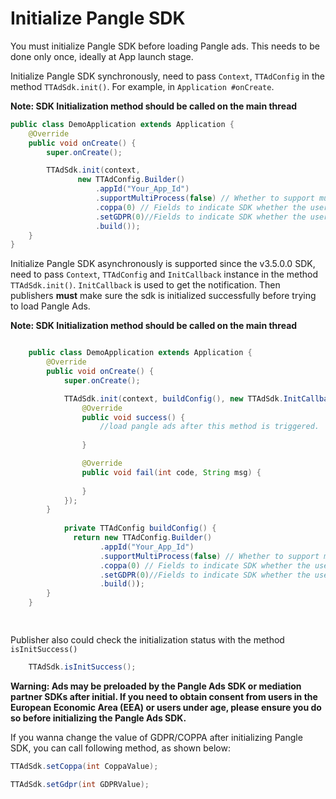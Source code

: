 # Initialize Pangle SDK

You must initialize Pangle SDK before loading Pangle ads. This needs to be done only once, ideally at App launch stage. 



Initialize Pangle SDK synchronously, need to pass `Context`, `TTAdConfig` in the method `TTAdSdk.init()`. For example, in `Application #onCreate`.

**Note: SDK Initialization method should be called on the main thread**

```Java
public class DemoApplication extends Application {
    @Override
    public void onCreate() {
        super.onCreate();

        TTAdSdk.init(context,
               new TTAdConfig.Builder()
                   .appId("Your_App_Id")
                   .supportMultiProcess(false) // Whether to support multi-process
                   .coppa(0) // Fields to indicate SDK whether the user is a child or an adult ，0:adult ，1:child
                   .setGDPR(0)//Fields to indicate SDK whether the user grants consent for personalized ads, the value of GDPR : 0 User has granted the consent for personalized ads, SDK will return personalized ads; 1: User doesn't grant consent for personalized ads, SDK will only return non-personalized ads.
                   .build());
    }
}
```

Initialize Pangle SDK asynchronously is supported since the v3.5.0.0 SDK, need to pass `Context`, `TTAdConfig` and `InitCallback` instance in the method `TTAdSdk.init()`. `InitCallback` is used to get the notification. Then publishers **must** make sure the sdk is initialized successfully before trying to load Pangle Ads.

**Note: SDK Initialization method should be called on the main thread**

```Java

    public class DemoApplication extends Application {
        @Override
        public void onCreate() {
            super.onCreate();

            TTAdSdk.init(context, buildConfig(), new TTAdSdk.InitCallback() {
                @Override
                public void success() {
                    //load pangle ads after this method is triggered.
                   
                }

                @Override
                public void fail(int code, String msg) {
                    
                }
            });
        }
        
            private TTAdConfig buildConfig() {
              return new TTAdConfig.Builder()
                    .appId("Your_App_Id")
                    .supportMultiProcess(false) // Whether to support multi-process
                    .coppa(0) // Fields to indicate SDK whether the user is a child or an adult ，0:adult ，1:child
                    .setGDPR(0)//Fields to indicate SDK whether the user grants consent for personalized ads, the value of GDPR : 0 User has granted the consent for personalized ads, SDK will return personalized ads; 1: User doesn't grant consent for personalized ads, SDK will only return non-personalized ads.
                    .build());
        }
    }

    
```

Publisher also could check the initialization status with the method `isInitSuccess()`
```Java
    TTAdSdk.isInitSuccess();
```



**Warning: Ads may be preloaded by the Pangle Ads SDK or mediation partner SDKs after initial. If you need to obtain consent from users in the European Economic Area (EEA) or users under age, please ensure you do so before initializing the Pangle Ads SDK.**


If you wanna change the value of GDPR/COPPA after initializing Pangle SDK, you can call following method, as shown below:
```Java
TTAdSdk.setCoppa(int CoppaValue);

TTAdSdk.setGdpr(int GDPRValue);
```

